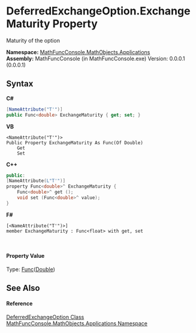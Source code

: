 # DeferredExchangeOption.ExchangeMaturity Property 
 

Maturity of the option

**Namespace:**&nbsp;<a href="d9e4b2f9-9258-2f31-ca55-43e6b838bbc3">MathFuncConsole.MathObjects.Applications</a><br />**Assembly:**&nbsp;MathFuncConsole (in MathFuncConsole.exe) Version: 0.0.0.1 (0.0.0.1)

## Syntax

**C#**<br />
``` C#
[NameAttribute("T'")]
public Func<double> ExchangeMaturity { get; set; }
```

**VB**<br />
``` VB
<NameAttribute("T'")>
Public Property ExchangeMaturity As Func(Of Double)
	Get
	Set
```

**C++**<br />
``` C++
public:
[NameAttribute(L"T'")]
property Func<double>^ ExchangeMaturity {
	Func<double>^ get ();
	void set (Func<double>^ value);
}
```

**F#**<br />
``` F#
[<NameAttribute("T'")>]
member ExchangeMaturity : Func<float> with get, set

```

<br />

#### Property Value
Type: <a href="http://msdn2.microsoft.com/en-us/library/bb534960" target="_blank">Func</a>(<a href="http://msdn2.microsoft.com/en-us/library/643eft0t" target="_blank">Double</a>)

## See Also


#### Reference
<a href="038a4c75-6c25-a94c-6f1b-ae25c13c8b1f">DeferredExchangeOption Class</a><br /><a href="d9e4b2f9-9258-2f31-ca55-43e6b838bbc3">MathFuncConsole.MathObjects.Applications Namespace</a><br />